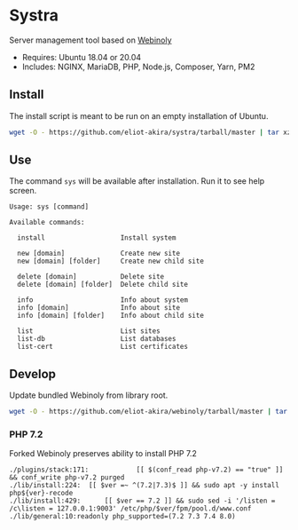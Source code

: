# Systra

Server management tool based on [Webinoly](https://github.com/QROkes/webinoly)

- Requires: Ubuntu 18.04 or 20.04
- Includes: NGINX, MariaDB, PHP, Node.js, Composer, Yarn, PM2

## Install

The install script is meant to be run on an empty installation of Ubuntu.

```sh
wget -O - https://github.com/eliot-akira/systra/tarball/master | tar xz --one-top-level=systra --strip-components 1 && ./systra/sys install
```

## Use

The command `sys` will be available after installation. Run it to see help screen.

```
Usage: sys [command]

Available commands:

  install                   Install system

  new [domain]              Create new site
  new [domain] [folder]     Create new child site

  delete [domain]           Delete site
  delete [domain] [folder]  Delete child site

  info                      Info about system
  info [domain]             Info about site
  info [domain] [folder]    Info about child site

  list                      List sites
  list-db                   List databases
  list-cert                 List certificates
```

## Develop

Update bundled Webinoly from library root.

```sh
wget -O - https://github.com/eliot-akira/webinoly/tarball/master | tar xz --one-top-level=webinoly --strip-components 1 && rm -rf assets/webinoly ; mv webinoly assets
```

### PHP 7.2

Forked Webinoly preserves ability to install PHP 7.2

```
./plugins/stack:171:			[[ $(conf_read php-v7.2) == "true" ]] && conf_write php-v7.2 purged
./lib/install:224:	[[ $ver =~ ^(7.2|7.3)$ ]] && sudo apt -y install php${ver}-recode
./lib/install:429:		[[ $ver == 7.2 ]] && sudo sed -i '/listen = /c\listen = 127.0.0.1:9003' /etc/php/$ver/fpm/pool.d/www.conf
./lib/general:10:readonly php_supported=(7.2 7.3 7.4 8.0)
```
